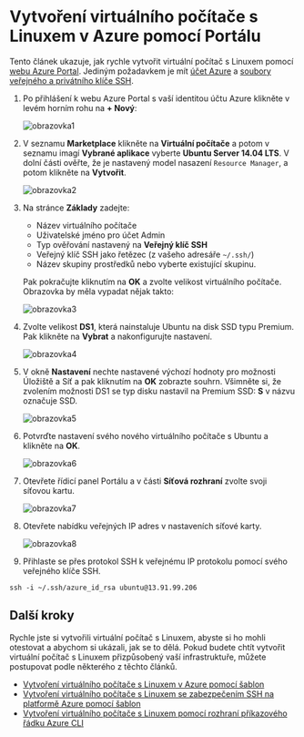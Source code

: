 <properties
    pageTitle="Vytvoření virtuálního počítače s Linuxem pomocí webu Azure Portal | Microsoft Azure"
    description="Virtuální počítače s Linuxem si můžete vytvořit také pomocí webu Azure Portal."
    services="virtual-machines-linux"
    documentationCenter=""
    authors="vlivech"
    manager="timlt"
    editor=""
    tags="azure-resource-manager"
/>

<tags
    ms.service="virtual-machines-linux"
    ms.workload="infrastructure-services"
    ms.tgt_pltfrm="vm-linux"
    ms.devlang="na"
    ms.topic="hero-article"
    ms.date="08/18/2016"
    ms.author="v-livech"
/>

# Vytvoření virtuálního počítače s Linuxem v Azure pomocí Portálu


Tento článek ukazuje, jak rychle vytvořit virtuální počítač s Linuxem pomocí [webu Azure Portal](https://portal.azure.com/). Jediným požadavkem je mít [účet Azure](https://azure.microsoft.com/pricing/free-trial/) a [soubory veřejného a privátního klíče SSH](virtual-machines-linux-mac-create-ssh-keys.md).


1. Po přihlášení k webu Azure Portal s vaší identitou účtu Azure klikněte v levém horním rohu na **+ Nový**:

    ![obrazovka1](../media/virtual-machines-linux-quick-create-portal/screen1.png)

2. V seznamu **Marketplace** klikněte na **Virtuální počítače** a potom v seznamu imagí **Vybrané aplikace** vyberte **Ubuntu Server 14.04 LTS**.  V dolní části ověřte, že je nastavený model nasazení `Resource Manager`, a potom klikněte na **Vytvořit**.

    ![obrazovka2](../media/virtual-machines-linux-quick-create-portal/screen2.png)

3. Na stránce **Základy** zadejte:
    - Název virtuálního počítače
    - Uživatelské jméno pro účet Admin
    - Typ ověřování nastavený na **Veřejný klíč SSH**
    - Veřejný klíč SSH jako řetězec (z vašeho adresáře `~/.ssh/`)
    - Název skupiny prostředků nebo vyberte existující skupinu.

    Pak pokračujte kliknutím na **OK** a zvolte velikost virtuálního počítače. Obrazovka by měla vypadat nějak takto:

    ![obrazovka3](../media/virtual-machines-linux-quick-create-portal/screen3.png)

4. Zvolte velikost **DS1**, která nainstaluje Ubuntu na disk SSD typu Premium. Pak klikněte na **Vybrat** a nakonfigurujte nastavení.

    ![obrazovka4](../media/virtual-machines-linux-quick-create-portal/screen4.png)

5. V okně **Nastavení** nechte nastavené výchozí hodnoty pro možnosti Úložiště a Síť a pak kliknutím na **OK** zobrazte souhrn.  Všimněte si, že zvolením možnosti DS1 se typ disku nastavil na Premium SSD: **S** v názvu označuje SSD.

    ![obrazovka5](../media/virtual-machines-linux-quick-create-portal/screen5.png)

6. Potvrďte nastavení svého nového virtuálního počítače s Ubuntu a klikněte na **OK**.

    ![obrazovka6](../media/virtual-machines-linux-quick-create-portal/screen6.png)

7. Otevřete řídicí panel Portálu a v části **Síťová rozhraní** zvolte svoji síťovou kartu.

    ![obrazovka7](../media/virtual-machines-linux-quick-create-portal/screen7.png)

8. Otevřete nabídku veřejných IP adres v nastaveních síťové karty.

    ![obrazovka8](../media/virtual-machines-linux-quick-create-portal/screen8.png)

9. Přihlaste se přes protokol SSH k veřejnému IP protokolu pomocí svého veřejného klíče SSH.

```
ssh -i ~/.ssh/azure_id_rsa ubuntu@13.91.99.206
```

## Další kroky

Rychle jste si vytvořili virtuální počítač s Linuxem, abyste si ho mohli otestovat a abychom si ukázali, jak se to dělá. Pokud budete chtít vytvořit virtuální počítač s Linuxem přizpůsobený vaší infrastruktuře, můžete postupovat podle některého z těchto článků.

- [Vytvoření virtuálního počítače s Linuxem v Azure pomocí šablon](virtual-machines-linux-cli-deploy-templates.md)
- [Vytvoření virtuálního počítače s Linuxem se zabezpečením SSH na platformě Azure pomocí šablon](virtual-machines-linux-create-ssh-secured-vm-from-template.md)
- [Vytvoření virtuálního počítače s Linuxem pomocí rozhraní příkazového řádku Azure CLI](virtual-machines-linux-create-cli-complete.md)



<!--HONumber=sep16_HO1-->


